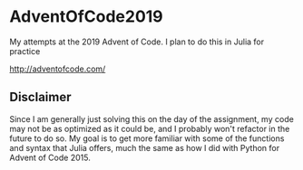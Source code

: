 # AdventOfCode2019
My attempts at the 2019 Advent of Code.  I plan to do this in Julia for practice

http://adventofcode.com/

## Disclaimer
Since I am generally just solving this on the day of the assignment, my code may not be as optimized as it could be, and I probably won't refactor in the future to do so.  My goal is to get more familiar with some of the functions and syntax that Julia offers, much the same as how I did with Python for Advent of Code 2015.
